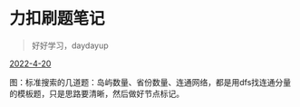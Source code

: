 # 力扣刷题笔记

> 好好学习，daydayup 

[2022-4-20](.\图.md)

图：标准搜索的几道题：岛屿数量、省份数量、连通网络，都是用dfs找连通分量的模板题，只是思路要清晰，然后做好节点标记。